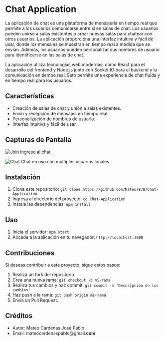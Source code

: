 # Chat Application

La aplicación de chat es una plataforma de mensajería en tiempo real que permite a los usuarios comunicarse entre sí en salas de chat. Los usuarios pueden unirse a salas existentes o crear nuevas salas para chatear con otros usuarios. La aplicación proporciona una interfaz intuitiva y fácil de usar, donde los mensajes se muestran en tiempo real a medida que se envían. Además, los usuarios pueden personalizar sus nombres de usuario para identificarse en las salas de chat.

La aplicación utiliza tecnologías web modernas, como React para el desarrollo del frontend y Node.js junto con Socket.IO para el backend y la comunicación en tiempo real. Esto permite una experiencia de chat fluida y en tiempo real para los usuarios.

## Características

   - Creación de salas de chat y unión a salas existentes.
   - Envío y recepción de mensajes en tiempo real.
   - Personalización de nombres de usuario.
   - Interfaz intuitiva y fácil de usar.

## Capturas de Pantalla

![Join](./../src/img/Join.jpeg)
Ingreso al chat.

![Chat](./../src/img/Chat.jpeg)
Chat en uso con múltiples usuarios locales.

## Instalación

1. Clona este repositorio: `git clone https://github.com/Mateo7878/Chat-Application`
2. Ingresa al directorio del proyecto: `cd Chat-Application`
3. Instala las dependencias: `npm install`

## Uso

1. Inicia el servidor: `npm start`
2. Accede a la aplicación en tu navegador: `http://localhost:3000`

## Contribuciones

Si deseas contribuir a este proyecto, sigue estos pasos:

1. Realiza un fork del repositorio.
2. Crea una nueva rama: `git checkout -b mi-rama`
3. Realiza tus cambios y haz commit: `git commit -m 'Descripción de los cambios'`
4. Haz push a la rama: `git push origin mi-rama`
5. Envía un Pull Request.

## Créditos

- Autor: Mateo Cárdenas José Pablo
- Email: mateocardenaspablo@gmail.**com**